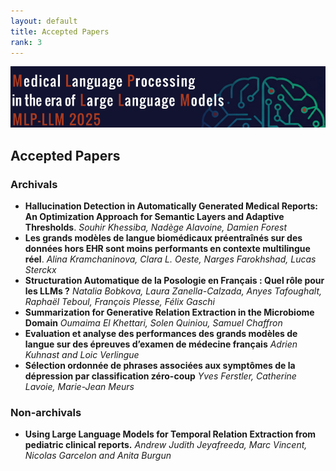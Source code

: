 ```yaml
---
layout: default
title: Accepted Papers
rank: 3
---
```

![](assets/img/border.png)
## Accepted Papers


### Archivals
- <b>Hallucination Detection in Automatically Generated Medical
Reports: An Optimization Approach for Semantic Layers and
Adaptive Thresholds</b>. _Souhir Khessiba, Nadège Alavoine, Damien Forest_
- <b>Les grands modèles de langue biomédicaux préentraînés sur des données hors EHR sont moins performants en contexte multilingue réel</b>. _Alina Kramchaninova, Clara L. Oeste, Narges Farokhshad, Lucas Sterckx_
- <b>Structuration Automatique de la Posologie en Français : Quel rôle pour les LLMs ?</b> _Natalia Bobkova, Laura Zanella-Calzada, Anyes Tafoughalt, Raphaël Teboul, François Plesse, Félix Gaschi_
- <b>Summarization for Generative Relation Extraction in the Microbiome Domain</b> _Oumaima El Khettari, Solen Quiniou, Samuel Chaffron_
- <b>Evaluation et analyse des performances des grands modèles de langue sur des épreuves d’examen de médecine français</b> _Adrien Kuhnast and Loic Verlingue_
- <b>Sélection ordonnée de phrases associées aux symptômes de la dépression par classification zéro-coup</b> _Yves Ferstler, Catherine Lavoie, Marie-Jean Meurs_

### Non-archivals
- <b>Using Large Language Models for Temporal Relation Extraction from pediatric clinical reports.</b> _Andrew Judith Jeyafreeda, Marc Vincent, Nicolas Garcelon and Anita Burgun_
